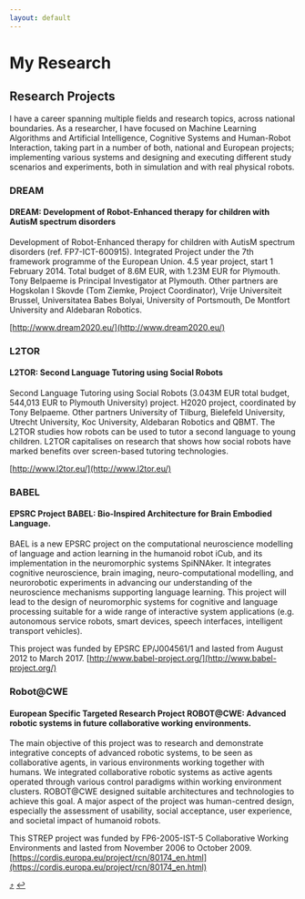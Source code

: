 ```yaml
---
layout: default
---
```


# [](#my-research)My Research


<!--
As a researcher, I have focused on Human-Robot Interaction, Machine Learning Algorithms and Cognitive Systems, taking part in a number of both, national and European projects.
I worked in the control of Humanoid Robots, principally with the fujitsu HOAP-3 robot platform. I also work in the development of Human-Robot Interfaces to interact with the robot and the implementation of Human-Robot Interaction and Computer Vision algorithms.

I am interested in topics of Human-Robot Interaction, Human-Robot Collaboration and Machine Learning Algorithms, Learning from Demonstration, Knowledge Representation and Reasoning, Artificial Intelligence, Cognitive Systems and Data Analysis. -->

## [](#projects)Research Projects

I have a career spanning multiple fields and research topics, across national boundaries. As a researcher, I have focused on Machine Learning Algorithms and Artificial Intelligence, Cognitive Systems and Human-Robot Interaction, taking part in a number of both, national and European projects; implementing various systems and designing and executing different study scenarios and experiments, both in simulation and with real physical robots.

### [](#dream)DREAM

#### DREAM: Development of Robot-Enhanced therapy for children with AutisM spectrum disorders

Development of Robot-Enhanced therapy for children with AutisM spectrum disorders (ref. FP7-ICT-600915). Integrated Project under the 7th framework programme of the European Union. 4.5 year project, start 1 February 2014. Total budget of 8.6M EUR, with 1.23M EUR for Plymouth. Tony Belpaeme is Principal Investigator at Plymouth. Other partners are Hogskolan I Skovde (Tom Ziemke, Project Coordinator), Vrije Universiteit Brussel, Universitatea Babes Bolyai, University of Portsmouth, De Montfort University and Aldebaran Robotics.

[http://www.dream2020.eu/](http://www.dream2020.eu/)

### [](#l2tor)L2TOR

#### L2TOR: Second Language Tutoring using Social Robots

Second Language Tutoring using Social Robots (3.043M EUR total budget, 544,013 EUR to Plymouth University) project. H2020 project, coordinated by Tony Belpaeme. Other partners University of Tilburg, Bielefeld University, Utrecht University, Koc University, Aldebaran Robotics and QBMT. The L2TOR studies how robots can be used to tutor a second language to young children. L2TOR capitalises on research that shows how social robots have marked benefits over screen-based tutoring technologies.

[http://www.l2tor.eu/](http://www.l2tor.eu/)

### [](#babel)BABEL

#### EPSRC Project BABEL: Bio-Inspired Architecture for Brain Embodied Language​.

BAEL is a new EPSRC project on the computational neuroscience modelling of language and action learning in the humanoid robot iCub, and its implementation in the neuromorphic systems SpiNNAker. It integrates cognitive neuroscience, brain imaging, neuro-computational modelling, and neurorobotic experiments in advancing our understanding of the neuroscience mechanisms supporting language learning.​ ​This project will lead to the design of neuromorphic systems for cognitive and language processing suitable for a wide range of interactive system applications (e.g. autonomous service robots, smart devices, speech interfaces, intelligent transport vehicles).

This project was funded by EPSRC EP/J004561/1 and lasted from August 2012 to March 2017. [http://www.babel-project.org/](http://www.babel-project.org/)

### [](#robots_at_collaborative_working_environments)Robot@CWE

#### European Specific Targeted Research Project ROBOT@CWE: Advanced robotic systems in future collaborative working environments.

The main objective of this project was to research and demonstrate integrative concepts of advanced robotic systems, to be seen as collaborative agents, in various environments working together with humans. We integrated collaborative robotic systems as active agents operated through various control paradigms within working environment clusters. ROBOT@CWE designed suitable architectures and technologies to achieve this goal. A major aspect of the project was human-centred design, especially the assessment of usability, social acceptance, user experience, and societal impact of humanoid robots.

This STREP project was funded by FP6-2005-IST-5 Collaborative Working Environments and lasted from November 2006 to October 2009. [https://cordis.europa.eu/project/rcn/80174_en.html](https://cordis.europa.eu/project/rcn/80174_en.html)


[:arrow_heading_up:](#my-research)
[:leftwards_arrow_with_hook:](javascript:history.back())
